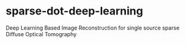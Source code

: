 # sparse-dot-deep-learning
Deep Learning Based Image Reconstruction for single source sparse Diffuse Optical Tomography
